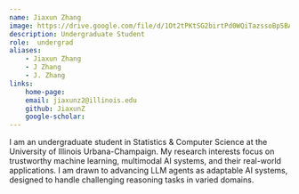 ```yaml
---
name: Jiaxun Zhang
image: https://drive.google.com/file/d/1Ot2tPKtSG2birtPd0WQiTazssoBp5BAi/view?usp=sharing
description: Undergraduate Student 
role:  undergrad
aliases:
    - Jiaxun Zhang
    - J Zhang
    - J. Zhang
links: 
    home-page:  
    email: jiaxunz2@illinois.edu
    github: JiaxunZ
    google-scholar:  
---
```


I am an undergraduate student in Statistics & Computer Science at the University of Illinois Urbana-Champaign. My research interests focus on trustworthy machine learning, multimodal AI systems, and their real-world applications. I am drawn to advancing LLM agents as adaptable AI systems, designed to handle challenging reasoning tasks in varied domains.